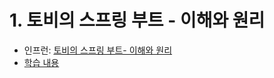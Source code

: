 # 1. 토비의 스프링 부트 - 이해와 원리
- 인프런: [토비의 스프링 부트- 이해와 원리](https://www.inflearn.com/course/%ED%86%A0%EB%B9%84-%EC%8A%A4%ED%94%84%EB%A7%81%EB%B6%80%ED%8A%B8-%EC%9D%B4%ED%95%B4%EC%99%80%EC%9B%90%EB%A6%AC/dashboard)
- [학습 내용](https://ss-o.tistory.com/182)
